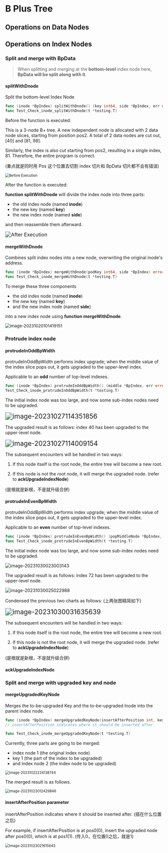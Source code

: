 # B Plus Tree

## Operations on Data Nodes

## Operations on Index Nodes

### Split and merge with BpData

> When splitting and merging at the **bottom-level** index node here, **BpData will be split along with it**.

#### splitWithDnode

Split the bottom-level Index Node

```go
func (inode *BpIndex) splitWithDnode() (key int64, side *BpIndex, err error)
func Test_Check_inode_splitWithDnode(t *testing.T)
```

Before the function is executed:

This is a 3-node B+ tree. A new independent node is allocated with 2 data node slices, starting from position pos2. 
A total of 2 data nodes are cut out, [40] and [81, 98].

Similarly, the index is also cut starting from pos2, resulting in a single index, 81. Therefore, the entire program is correct.

(重点就是同时用 Pos 这个位置去切割 index 切片和 BpData 切片都不会有错误)

<img src="../assets/image-20231014214243496.png" alt="Before Execution" style="zoom:80%;" />

After the function is executed:

**function splitWithDnode** will divide the index node into three parts:

- the old index node (named **inode**)
- the new key (named **key**)
- the new index node (named **side**)

and then reassemble them afterward.

<img src="../assets/image-20231014221906550.png" alt="After Execution" style="zoom:115%;" />

####  mergeWithDnode

Combines split index nodes into a new node, overwriting the original inode's address.

```go
func (inode *BpIndex) mergeWithDnode(podKey int64, side *BpIndex) error
func Test_Check_inode_mergeWithDnode(t *testing.T)
```

To merge these three components

- the old index node (named **inode**)
- the new key (named **key**)
- and the new index node (named **side**)

into a new index node using **function mergeWithDnode**.

<img src="../assets/image-20231020101419151.png" alt="image-20231020101419151" style="zoom:95%;" />

### Protrude index node

#### protrudeInOddBpWidth

protrudeInOddBpWidth performs index upgrade; when the middle value of the index slice pops out, it gets upgraded to the upper-level index.

Applicable to an **odd** number of top-level indexes.

```go
func (inode *BpIndex) protrudeInOddBpWidth() (middle *BpIndex, err error)
Test_Check_inode_protrudeInOddBpWidth(t *testing.T)
```

The initial index node was too large, and now some sub-index nodes need to be upgraded.

<img src="../assets/image-20231027114351856.png" alt="image-20231027114351856" style="zoom:150%;" />

The upgraded result is as follows: index 40 has been upgraded to the upper-level node.

<img src="../assets/image-20231027114009154.png" alt="image-20231027114009154" style="zoom:150%;" />

The subsequent encounters will be handled in two ways:

1. If this node itself is the root node, the entire tree will become a new root.

2. If this node is not the root node, it will merge the upgraded node. (refer to **ackUpgradeIndexNode**)

(是根就是新根，不是就升级合拼)

#### protrudeInEvenBpWidth

protrudeInOddBpWidth performs index upgrade; when the middle value of the index slice pops out, it gets upgraded to the upper-level index.

Applicable to an **even** number of top-level indexes.

```go
func (inode *BpIndex) protrudeInEvenBpWidth() (popMiddleNode *BpIndex, err error)
func Test_Check_inode_protrudeInEvenBpWidth(t *testing.T)
```

The initial index node was too large, and now some sub-index nodes need to be upgraded.

<img src="../assets/image-20231030023003143.png" alt="image-20231030023003143" style="zoom:100%;" />

The upgraded result is as follows: index 72 has been upgraded to the upper-level node.

<img src="../assets/image-20231030025022988.png" alt="image-20231030025022988" style="zoom:100%;" />

Condensed the previous two charts as follows: (上两张图精简如下)

<img src="../assets/image-20231030031635639.png" alt="image-20231030031635639" style="zoom:150%;" />

The subsequent encounters will be handled in two ways:

1. If this node itself is the root node, the entire tree will become a new root.

2. If this node is not the root node, it will merge the upgraded node. (refer to **ackUpgradeIndexNode**)

(是根就是新根，不是就升级合拼)

#### ackUpgradeIndexNode







### Split and merge with upgraded key and node

#### mergeUpgradedKeyNode

Merges the to-be-upgraded Key and the to-be-upgraded Inode into the parent index node.

```go
func (inode *BpIndex) mergeUpgradedKeyNode(insertAfterPosition int, key int64, side *BpIndex) (err error)
// insertAfterPosition indicates where it should be inserted after.

func Test_Check_inode_mergeUpgradedKeyNode(t *testing.T)
```

Currently, three parts are going to be merged:

- index node 1 (the original index node)
- key 1 (the part of the index to be upgraded)
- and index node 2 (the index node to be upgraded)

<img src="../assets/image-20231022224138744.png" alt="image-20231022224138744" style="zoom:80%;" />

The merged result is as follows.

<img src="../assets/image-20231023012429846.png" alt="image-20231023012429846" style="zoom:80%;" />

#### insertAfterPosition parameter

insertAfterPosition indicates where it should be inserted after. (插在什么位置之后)

For example, if insertAfterPosition is at pos0(0), insert the upgraded node after pos0(0), which is at pos1(1). (传入0，在位置0之后，就是1)

<img src="../assets/image-20231023021615643.png" alt="image-20231023021615643" style="zoom:80%;" />



